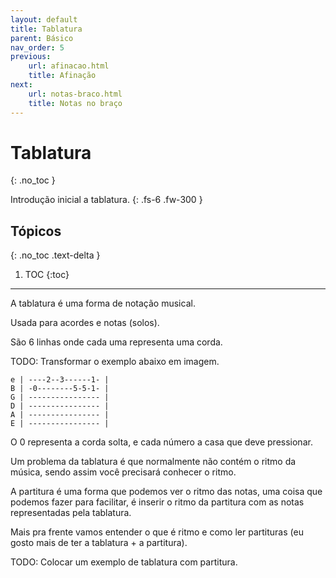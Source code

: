 ```yaml
---
layout: default
title: Tablatura
parent: Básico
nav_order: 5
previous:
    url: afinacao.html
    title: Afinação
next:
    url: notas-braco.html
    title: Notas no braço
---
```


# Tablatura
{: .no_toc }

Introdução inicial a tablatura.
{: .fs-6 .fw-300 }

## Tópicos
{: .no_toc .text-delta }

1. TOC
{:toc}

---

A tablatura é uma forma de notação musical.

Usada para acordes e notas (solos).

São 6 linhas onde cada uma representa uma corda.

TODO: Transformar o exemplo abaixo em imagem.

```
e | ----2--3------1- |
B | -0--------5-5-1- |
G | ---------------- |
D | ---------------- |
A | ---------------- |
E | ---------------- |
```

O 0 representa a corda solta, e cada número a casa que deve pressionar.

Um problema da tablatura é que normalmente não contém o ritmo da música, sendo assim você precisará conhecer o ritmo.

A partitura é uma forma que podemos ver o ritmo das notas, uma coisa que podemos fazer para facilitar, é inserir o ritmo da partitura com as notas representadas pela tablatura.

Mais pra frente vamos entender o que é ritmo e como ler partituras (eu gosto mais de ter a tablatura + a partitura).

TODO: Colocar um exemplo de tablatura com partitura.

